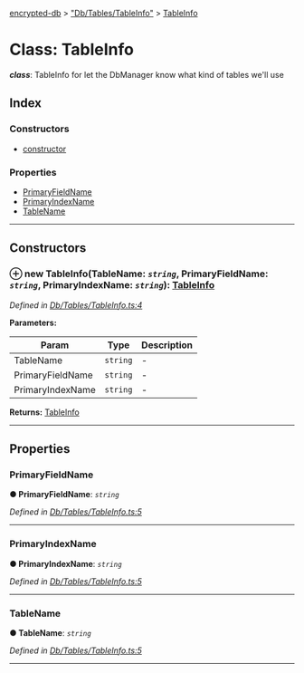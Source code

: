 [encrypted-db](../README.md) > ["Db/Tables/TableInfo"](../modules/_db_tables_tableinfo_.md) > [TableInfo](../classes/_db_tables_tableinfo_.tableinfo.md)



# Class: TableInfo

*__class__*: TableInfo for let the DbManager know what kind of tables we'll use


## Index

### Constructors

* [constructor](_db_tables_tableinfo_.tableinfo.md#constructor)


### Properties

* [PrimaryFieldName](_db_tables_tableinfo_.tableinfo.md#primaryfieldname)
* [PrimaryIndexName](_db_tables_tableinfo_.tableinfo.md#primaryindexname)
* [TableName](_db_tables_tableinfo_.tableinfo.md#tablename)



---
## Constructors
<a id="constructor"></a>


### ⊕ **new TableInfo**(TableName: *`string`*, PrimaryFieldName: *`string`*, PrimaryIndexName: *`string`*): [TableInfo](_db_tables_tableinfo_.tableinfo.md)


*Defined in [Db/Tables/TableInfo.ts:4](https://github.com/carathorys/encrypted-db/blob/725b9f8/src/Db/Tables/TableInfo.ts#L4)*



**Parameters:**

| Param | Type | Description |
| ------ | ------ | ------ |
| TableName | `string`   |  - |
| PrimaryFieldName | `string`   |  - |
| PrimaryIndexName | `string`   |  - |





**Returns:** [TableInfo](_db_tables_tableinfo_.tableinfo.md)

---


## Properties
<a id="primaryfieldname"></a>

###  PrimaryFieldName

**●  PrimaryFieldName**:  *`string`* 

*Defined in [Db/Tables/TableInfo.ts:5](https://github.com/carathorys/encrypted-db/blob/725b9f8/src/Db/Tables/TableInfo.ts#L5)*





___

<a id="primaryindexname"></a>

###  PrimaryIndexName

**●  PrimaryIndexName**:  *`string`* 

*Defined in [Db/Tables/TableInfo.ts:5](https://github.com/carathorys/encrypted-db/blob/725b9f8/src/Db/Tables/TableInfo.ts#L5)*





___

<a id="tablename"></a>

###  TableName

**●  TableName**:  *`string`* 

*Defined in [Db/Tables/TableInfo.ts:5](https://github.com/carathorys/encrypted-db/blob/725b9f8/src/Db/Tables/TableInfo.ts#L5)*





___


